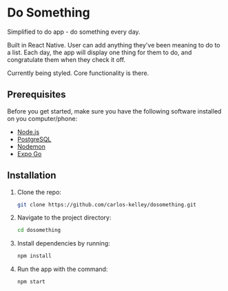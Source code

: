 # Do Something
Simplified to do app - do something every day.

Built in React Native. User can add anything they've been meaning to do to a list. Each day, the app will display one thing for them to do, and congratulate them when they check it off.

Currently being styled. Core functionality is there.

## Prerequisites

Before you get started, make sure you have the following software installed on you computer/phone:

- [Node.js](https://nodejs.org/en/)
- [PostgreSQL](https://www.postgresql.org/)
- [Nodemon](https://nodemon.io/)
- [Expo Go](https://expo.dev/client)

## Installation

1. Clone the repo: 
   ```sh
   git clone https://github.com/carlos-kelley/dosomething.git
   ```
2. Navigate to the project directory: 
   ```sh
   cd dosomething
   ```
3. Install dependencies by running:
   ```sh
   npm install
   ```
4. Run the app with the command:
   ```sh
   npm start
  ```

